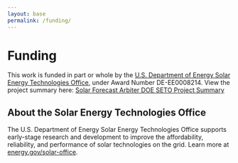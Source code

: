 ```yaml
---
layout: base
permalink: /funding/
---
```

# Funding

This work is funded in part or whole by the [U.S. Department of Energy Solar Energy Technologies Office](https://www.energy.gov/solar-office), under Award Number DE-EE0008214.
View the project summary here: [Solar Forecast Arbiter DOE SETO Project Summary](https://www.energy.gov/eere/solar/project-profile-university-arizona-solar-forecasting-2)

## About the Solar Energy Technologies Office
The U.S. Department of Energy Solar Energy Technologies Office supports early-stage research and development to improve the affordability, reliability, and performance of solar technologies on the grid. Learn more at [energy.gov/solar-office](https://energy.gov/solar-office).
